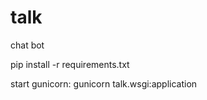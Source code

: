 talk
====

chat bot 

pip install -r requirements.txt

start gunicorn: 
gunicorn talk.wsgi:application
